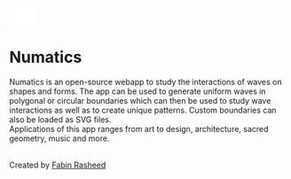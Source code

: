 <img src="images/logo.png" style="width:10%">
<h1>Numatics</h1>
<p></p>Numatics is an open-source webapp to study the interactions of waves on shapes and forms. The app can be used to generate uniform waves in polygonal or circular boundaries which can then be used to study wave interactions as well as to create unique patterns. Custom boundaries can also be loaded as SVG files. <br/>Applications of this app ranges from art to design, architecture, sacred geometry, music and more.</p>
<br/>
Created by <a href="https://nurecas.com/AbouT-ME/">Fabin Rasheed</a>
